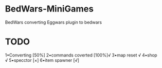 # BedWars-MiniGames
BedWars converting Eggwars plugin to bedwars 
# TODO
1•Converting [50%]
2•commands coverted [100%]√
3•map reset √
4•shop √
5•specctor [×]
6•item spawner [√]
